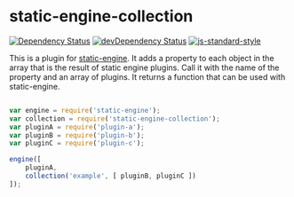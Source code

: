 # static-engine-collection

[![Dependency Status](https://david-dm.org/erickmerchant/static-engine-collection.svg?style=flat-square)](https://david-dm.org/erickmerchant/static-engine-collection) [![devDependency Status](https://david-dm.org/erickmerchant/static-engine-collection/dev-status.svg?style=flat-square)](https://david-dm.org/erickmerchant/static-engine-collection#info=devDependencies) [![js-standard-style](https://img.shields.io/badge/code%20style-standard-brightgreen.svg?style=flat)](https://github.com/feross/standard)

This is a plugin for [static-engine](https://github.com/erickmerchant/static-engine). It adds a property to each object in the array that is the result of static engine plugins. Call it with the name of the property and an array of plugins. It returns a function that can be used with static-engine.

```javascript

var engine = require('static-engine');
var collection = require('static-engine-collection');
var pluginA = require('plugin-a');
var pluginB = require('plugin-b');
var pluginC = require('plugin-c');

engine([
    pluginA,
    collection('example', [ pluginB, pluginC ])
]);

```
